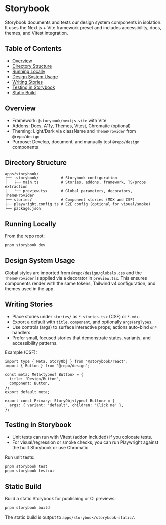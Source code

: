 # Storybook

Storybook documents and tests our design system components in isolation. It uses the Next.js + Vite framework preset and includes accessibility, docs, themes, and Vitest integration.

## Table of Contents

<!-- START doctoc generated TOC please keep comment here to allow auto update -->
<!-- DON'T EDIT THIS SECTION, INSTEAD RE-RUN doctoc TO UPDATE -->

- [Overview](#overview)
- [Directory Structure](#directory-structure)
- [Running Locally](#running-locally)
- [Design System Usage](#design-system-usage)
- [Writing Stories](#writing-stories)
- [Testing in Storybook](#testing-in-storybook)
- [Static Build](#static-build)

<!-- END doctoc generated TOC please keep comment here to allow auto update -->

## Overview

- Framework: `@storybook/nextjs-vite` with Vite
- Addons: Docs, A11y, Themes, Vitest, Chromatic (optional)
- Theming: Light/Dark via className and `ThemeProvider` from `@repo/design`
- Purpose: Develop, document, and manually test `@repo/design` components

## Directory Structure

```text
apps/storybook/
├── .storybook/          # Storybook configuration
│   ├── main.ts          # Stories, addons, framework, TS/props extraction
│   └── preview.tsx      # Global parameters, decorators, ThemeProvider
├── stories/             # Component stories (MDX and CSF)
├── playwright.config.ts # E2E config (optional for visual/smoke)
└── package.json
```

## Running Locally

From the repo root:

```sh
pnpm storybook dev
```

## Design System Usage

Global styles are imported from `@repo/design/globals.css` and the `ThemeProvider` is applied via a decorator in `preview.tsx`. This ensures components render with the same tokens, Tailwind v4 configuration, and themes used in the app.

## Writing Stories

- Place stories under `stories/` as `*.stories.tsx` (CSF) or `*.mdx`.
- Export a default with `title`, `component`, and optionally `args`/`argTypes`.
- Use controls (args) to surface interactive props; actions auto-bind `on*` handlers.
- Prefer small, focused stories that demonstrate states, variants, and accessibility patterns.

Example (CSF):

```tsx
import type { Meta, StoryObj } from '@storybook/react';
import { Button } from '@repo/design';

const meta: Meta<typeof Button> = {
  title: 'Design/Button',
  component: Button,
};
export default meta;

export const Primary: StoryObj<typeof Button> = {
  args: { variant: 'default', children: 'Click me' },
};
```

## Testing in Storybook

- Unit tests can run with Vitest (addon included) if you colocate tests.
- For visual/regression or smoke checks, you can run Playwright against the built Storybook or use Chromatic.

Run unit tests:

```sh
pnpm storybook test
pnpm storybook test:ui
```

## Static Build

Build a static Storybook for publishing or CI previews:

```sh
pnpm storybook build
```

The static build is output to `apps/storybook/storybook-static/`.
